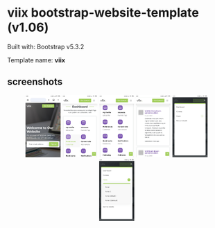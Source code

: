 # viix bootstrap-website-template (v1.06)

Built with: Bootstrap v5.3.2

Template name: **viix**

## screenshots
 
<div align="center">
  <img src="/screenshots/screenshot-1.jpg" width="81" height="144" />
  <img src="/screenshots/screenshot-2.jpg" width="81" height="144" />
  <img src="/screenshots/screenshot-3.jpg" width="81" height="144" />
  <img src="/screenshots/screenshot-4.jpg" width="81" height="144" />
  <img src="/screenshots/screenshot-5.jpg" width="81" height="144" />
  <img src="/screenshots/screenshot-6.jpg" width="81" height="144" />
</div>
